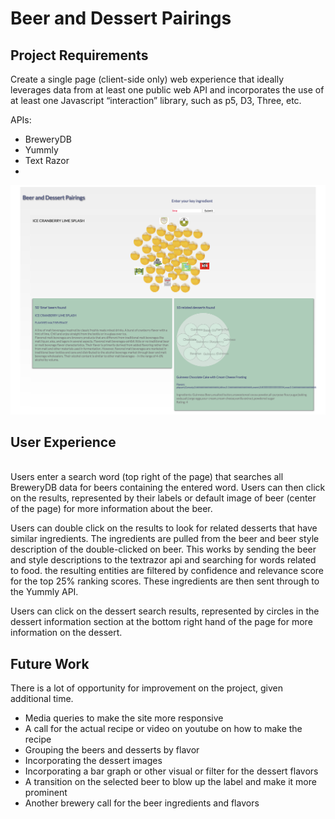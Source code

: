 # Beer and Dessert Pairings

<h2>Project Requirements</h2>
Create a single page (client-side only) web experience that ideally leverages data from at least one public web API and incorporates the use of at least one Javascript “interaction” library, such as p5, D3, Three, etc.

APIs:

<ul><li>BreweryDB</li>

<li>Yummly</li>

<li>Text Razor<li></ul>

![Beer & Dessert Pairings](https://github.com/lanimc/FinalAPIProject/blob/master/screenshot.png)

<h2>User Experience</h2><br>
Users enter a search word (top right of the page) that searches all BreweryDB data for beers containing the entered word.
Users can then click on the results, represented by their labels or default image of beer (center of the page) for more information about the beer.

Users can double click on the results  to look for related desserts that have similar ingredients. The ingredients are pulled from the beer and beer style description of the double-clicked on beer. This works by sending the beer and style descriptions to the textrazor api and searching for words related to food. the resulting entities are filtered by confidence and relevance score for the top 25% ranking scores. These ingredients are then sent through to the Yummly API.

Users can click on the dessert search results, represented by circles in the dessert information section at the bottom right hand of the page for more information on the dessert.


<h2>Future Work</h2>  

There is a lot of opportunity for improvement on the project, given additional time. 

<ul><li>Media queries to make the site more responsive</li>

<li>A call for the actual recipe or video on youtube on how to make the recipe</li> 

<li>Grouping the beers and desserts by flavor</li>

<li>Incorporating the dessert images</li>

<li>Incorporating a bar graph or other visual or filter for the dessert flavors</li>

<li>A transition on the selected beer to blow up the label and make it more prominent</li>

<li>Another brewery call for the beer ingredients and flavors</li></ul>
